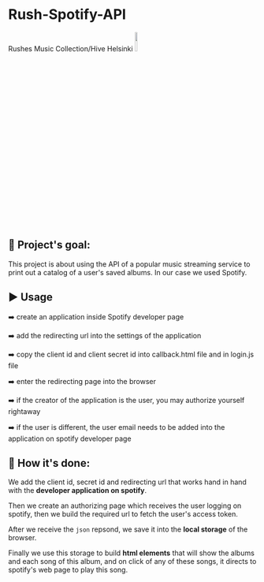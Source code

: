 # Rush-Spotify-API
Rushes Music Collection/Hive Helsinki      <img src="https://user-images.githubusercontent.com/81321172/165960699-d5ff0b5a-9b9b-4341-9b83-590dc5af6d35.png" width="10%"/>



## :diamond_shape_with_a_dot_inside: **Project's goal:**

This project is about using the API of a popular music streaming service
to print out a catalog of a user's saved albums. In our case we used Spotify.

## :arrow_forward: **Usage**

:arrow_right: create an application inside Spotify developer page

:arrow_right: add the redirecting url into the settings of the application

:arrow_right: copy the client id and client secret id into callback.html file and in login.js file

:arrow_right: enter the redirecting page into the browser

:arrow_right: if the creator of the application is the user, you may authorize yourself rightaway

:arrow_right: if the user is different, the user email needs to be added into the application on spotify developer page

## :page_with_curl: **How it's done:** 
We add the client id, secret id and redirecting url that works 
hand in hand with the **developer application on spotify**.

Then we create an authorizing page which receives the user logging on spotify, 
then we build the required url to fetch the user's access token.

After we receive the ```json``` repsond, we save it into the **local storage** of the browser.

Finally we use this storage to build **html elements** that will show 
the albums and each song of this album, and on click of any of these songs, 
it directs to spotify's web page to play this song.
